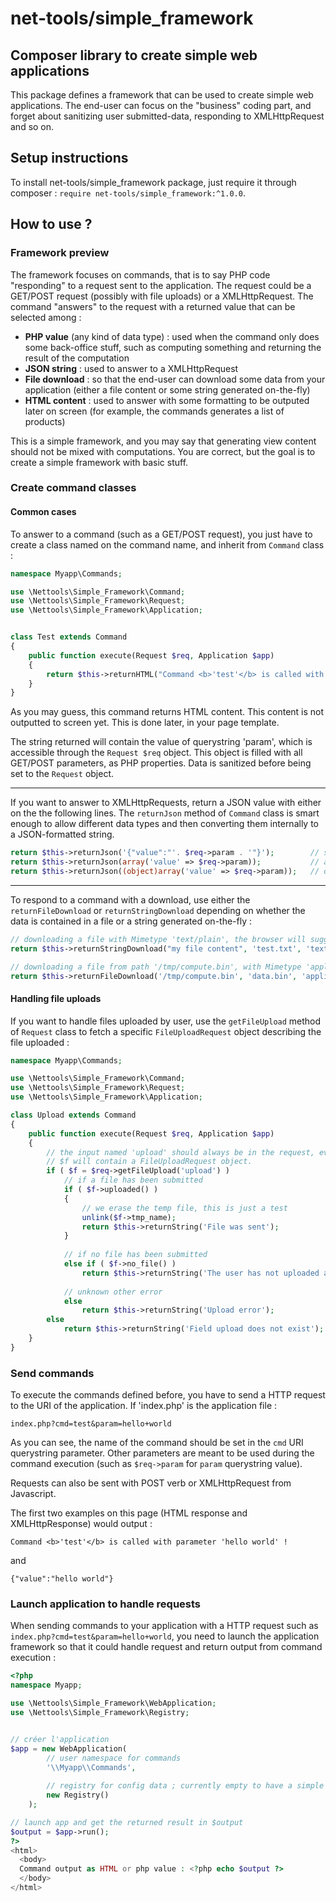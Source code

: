 # net-tools/simple_framework

## Composer library to create simple web applications

This package defines a framework that can be used to create simple web applications. The end-user can focus on the "business" coding part, and forget about sanitizing user submitted-data, responding to XMLHttpRequest and so on.


## Setup instructions

To install net-tools/simple_framework package, just require it through composer : `require net-tools/simple_framework:^1.0.0`.


## How to use ?

### Framework preview

The framework focuses on commands, that is to say PHP code "responding" to a request sent to the application. The request could be a GET/POST request (possibly with file uploads) or a XMLHttpRequest. The command "answers" to the request with a returned value that can be selected among :

- **PHP value** (any kind of data type) : used when the command only does some back-office stuff, such as computing something and returning the result of the computation
- **JSON string** : used to answer to a XMLHttpRequest
- **File download** : so that the end-user can download some data from your application (either a file content or some string generated on-the-fly)
- **HTML content** : used to answer with some formatting to be outputed later on screen (for example, the commands generates a list of products)

This is a simple framework, and you may say that generating view content should not be mixed with computations. You are correct, but the goal is to create a simple framework with basic stuff.


### Create command classes

#### Common cases 

To answer to a command (such as a GET/POST request), you just have to create a class named on the command name, and inherit from `Command` class :

```php
namespace Myapp\Commands;

use \Nettools\Simple_Framework\Command;
use \Nettools\Simple_Framework\Request;
use \Nettools\Simple_Framework\Application;


class Test extends Command
{
    public function execute(Request $req, Application $app)
    {
        return $this->returnHTML("Command <b>'test'</b> is called with parameter '{$req->param}' !");
    }
}
```

As you may guess, this command returns HTML content. This content is not outputted to screen yet. This is done later, in your page template. 

The string returned will contain the value of querystring 'param', which is accessible through the `Request $req` object. This object is filled with all GET/POST parameters, as PHP properties. Data is sanitized before being set to the `Request` object.

---

If you want to answer to XMLHttpRequests, return a JSON value with either on the the following lines. The `returnJson` method of `Command` class is smart enough to allow different data types and then converting them internally to a JSON-formatted string.

```php
return $this->returnJson('{"value":"'. $req->param . '"}');        // string
return $this->returnJson(array('value' => $req->param));           // associative array
return $this->returnJson((object)array('value' => $req->param));   // object litteral
```

---

To respond to a command with a download, use either the `returnFileDownload` or `returnStringDownload` depending on whether the data is contained in a file or a string generated on-the-fly :

```php
// downloading a file with Mimetype 'text/plain', the browser will suggest the name 'test.txt' as filename with 'my file content' as data downloaded.
return $this->returnStringDownload("my file content", 'test.txt', 'text/plain'); 

// downloading a file from path '/tmp/compute.bin', with Mimetype 'application/octet-stream' ; when saved, the browser will suggest 'data.bin' as filename
return $this->returnFileDownload('/tmp/compute.bin', 'data.bin', 'application/octet-stream');
``` 

#### Handling file uploads

If you want to handle files uploaded by user, use the `getFileUpload` method of `Request` class to fetch a specific `FileUploadRequest` object describing the file uploaded :

```php
namespace Myapp\Commands;

use \Nettools\Simple_Framework\Command;
use \Nettools\Simple_Framework\Request;
use \Nettools\Simple_Framework\Application;

class Upload extends Command
{
    public function execute(Request $req, Application $app)
    {
        // the input named 'upload' should always be in the request, even if no file has been submitted.
        // $f will contain a FileUploadRequest object.
        if ( $f = $req->getFileUpload('upload') )
            // if a file has been submitted
            if ( $f->uploaded() )
            {
                // we erase the temp file, this is just a test
                unlink($f->tmp_name);
                return $this->returnString('File was sent');
            }
            
            // if no file has been submitted
            else if ( $f->no_file() )
                return $this->returnString('The user has not uploaded a file');
            
            // unknown other error
            else
                return $this->returnString('Upload error');
        else
            return $this->returnString('Field upload does not exist');
    }
}
```


### Send commands

To execute the commands defined before, you have to send a HTTP request to the URI of the application. If 'index.php' is the application file :

```
index.php?cmd=test&param=hello+world
```

As you can see, the name of the command should be set in the `cmd` URI querystring parameter. Other parameters are meant to be used during the command execution (such as `$req->param` for `param` querystring value).

Requests can also be sent with POST verb or XMLHttpRequest from Javascript. 

The first two examples on this page (HTML response and XMLHttpResponse) would output :

`Command <b>'test'</b> is called with parameter 'hello world' !`

and

`{"value":"hello world"}`


### Launch application to handle requests

When sending commands to your application with a HTTP request such as `index.php?cmd=test&param=hello+world`, you need to launch the application framework so that it could handle request and return output from command execution :

```php
<?php
namespace Myapp;

use \Nettools\Simple_Framework\WebApplication;
use \Nettools\Simple_Framework\Registry;


// créer l'application
$app = new WebApplication(
        // user namespace for commands
        '\\Myapp\\Commands', 
    
        // registry for config data ; currently empty to have a simple example
        new Registry()
    );

// launch app and get the returned result in $output
$output = $app->run();
?>
<html>
  <body>
  Command output as HTML or php value : <?php echo $output ?>
  </body>
</html>
```

